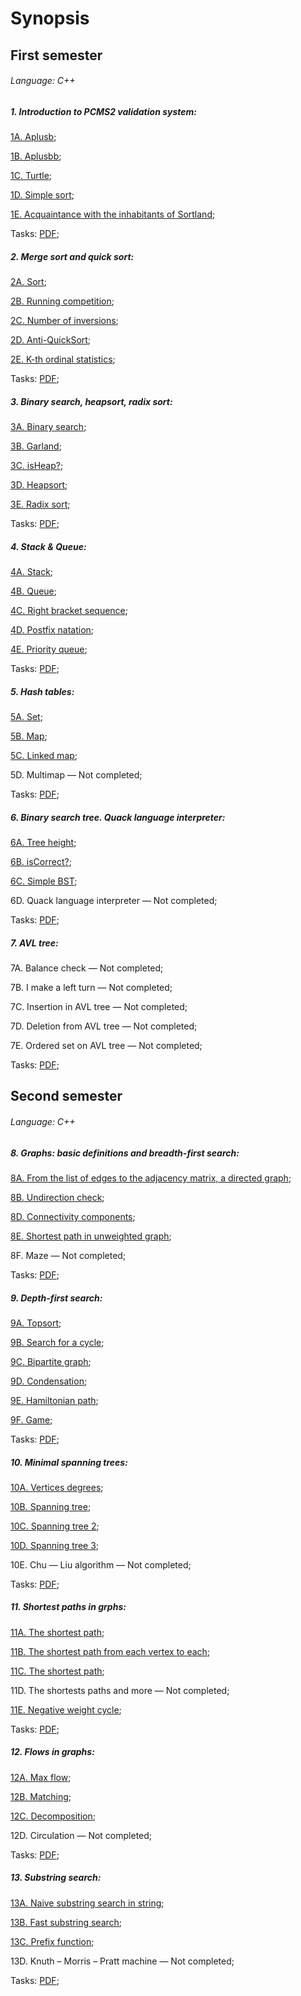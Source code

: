 # Synopsis #
## First semester ##
###### Language: C++ ######

##### 1. Introduction to PCMS2 validation system: #####
[1A. Aplusb](https://github.com/danyaffff/ITMO-Algorithms-and-data-structures/blob/master/Sem%201%2C%20Lab%201/1A.%20Aplusb.cpp);

[1B. Aplusbb](https://github.com/danyaffff/ITMO-Algorithms-and-data-structures/blob/master/Sem%201%2C%20Lab%201/1B.%20Aplusbb.cpp);

[1C. Turtle](https://github.com/danyaffff/ITMO-Algorithms-and-data-structures/blob/master/Sem%201%2C%20Lab%201/1C.%20Turtle.cpp);

[1D. Simple sort](https://github.com/danyaffff/ITMO-Algorithms-and-data-structures/blob/master/Sem%201%2C%20Lab%201/1D.%20Simple%20sort.cpp);

[1E. Acquaintance with the inhabitants of Sortland](https://github.com/danyaffff/ITMO-Algorithms-and-data-structures/blob/master/Sem%201%2C%20Lab%201/1E.%20Acquaintance%20with%20the%20inhabitants%20of%20Sortland.cpp);

Tasks: [PDF](http://neerc.ifmo.ru/teaching/disalgo/problems/problems1.pdf);

##### 2. Merge sort and quick sort: #####
[2A. Sort](https://github.com/danyaffff/ITMO-Algorithms-and-data-structures/blob/master/Sem%201%2C%20Lab%202/2A.%20Sort.cpp);

[2B. Running competition](https://github.com/danyaffff/ITMO-Algorithms-and-data-structures/blob/master/Sem%201%2C%20Lab%202/2B.%20Running%20competition.cpp);

[2C. Number of inversions](https://github.com/danyaffff/ITMO-Algorithms-and-data-structures/blob/master/Sem%201%2C%20Lab%202/2C.%20Number%20of%20inversions.cpp);

[2D. Anti-QuickSort](https://github.com/danyaffff/ITMO-Algorithms-and-data-structures/blob/master/Sem%201%2C%20Lab%202/2D.%20Anti-QuickSort.cpp);

[2E. K-th ordinal statistics](https://github.com/danyaffff/ITMO-Algorithms-and-data-structures/blob/master/Sem%201%2C%20Lab%202/2E.%20K-th%20ordinal%20statistics.cpp);

Tasks: [PDF](http://neerc.ifmo.ru/teaching/disalgo/problems/problems2.pdf);

##### 3. Binary search, heapsort, radix sort: #####
[3A. Binary search](https://github.com/danyaffff/ITMO-Algorithms-and-data-structures/blob/master/Sem%201%2C%20Lab%203/3A.%20Binary%20search.cpp);

[3B. Garland](https://github.com/danyaffff/ITMO-Algorithms-and-data-structures/blob/master/Sem%201%2C%20Lab%203/3B.%20Garland.cpp);

[3C. isHeap?](https://github.com/danyaffff/ITMO-Algorithms-and-data-structures/blob/master/Sem%201%2C%20Lab%203/3C.%20Is%20heap%3F.cpp);

[3D. Heapsort](https://github.com/danyaffff/ITMO-Algorithms-and-data-structures/blob/master/Sem%201%2C%20Lab%203/3D.%20Heap%20sort.cpp);

[3E. Radix sort](https://github.com/danyaffff/ITMO-Algorithms-and-data-structures/blob/master/Sem%201,%20Lab%203/3E.%20Radix%20sort.cpp);

Tasks: [PDF](http://neerc.ifmo.ru/teaching/disalgo/problems/problems3.pdf);

##### 4. Stack & Queue: #####
[4A. Stack](https://github.com/danyaffff/ITMO-Algorithms-and-data-structures/blob/master/Sem%201%2C%20Lab%204/4A.%20Stack.cpp);

[4B. Queue](https://github.com/danyaffff/ITMO-Algorithms-and-data-structures/blob/master/Sem%201%2C%20Lab%204/4B.%20Queue.cpp);

[4C. Right bracket sequence](https://github.com/danyaffff/ITMO-Algorithms-and-data-structures/blob/master/Sem%201%2C%20Lab%204/4C.%20Right%20bracket%20sequence.cpp);

[4D. Postfix natation](https://github.com/danyaffff/ITMO-Algorithms-and-data-structures/blob/master/Sem%201%2C%20Lab%204/4D.%20Postfix%20notation.cpp);

[4E. Priority queue](https://github.com/danyaffff/ITMO-Algorithms-and-data-structures/blob/master/Sem%201%2C%20Lab%204/4E.%20Priority%20queue.cpp);

Tasks: [PDF](http://neerc.ifmo.ru/teaching/disalgo/problems/problems4.pdf);

##### 5. Hash tables: #####
[5A. Set](https://github.com/danyaffff/ITMO-Algorithms-and-data-structures/blob/master/Sem%201,%20Lab%205/5A.%20Set.cpp);

[5B. Map](https://github.com/danyaffff/ITMO-Algorithms-and-data-structures/blob/master/Sem%201%2C%20Lab%205/5B.%20Map.cpp);

[5C. Linked map](https://github.com/danyaffff/ITMO-Algorithms-and-data-structures/blob/master/Sem%201%2C%20Lab%205/5C.%20Linked%20Map.cpp);

5D. Multimap — Not completed;

Tasks: [PDF](http://neerc.ifmo.ru/teaching/disalgo/problems/problems5.pdf);

##### 6. Binary search tree. Quack language interpreter: #####
[6A. Tree height](https://github.com/danyaffff/ITMO-Algorithms-and-data-structures/blob/master/Sem%201%2C%20Lab%206/6A.%20Tree%20height.cpp);

[6B. isCorrect?](https://github.com/danyaffff/ITMO-Algorithms-and-data-structures/blob/master/Sem%201%2C%20Lab%206/6B.%20isCorrect%3F.cpp);

[6C. Simple BST](https://github.com/danyaffff/ITMO-Algorithms-and-data-structures/blob/master/Sem%201%2C%20Lab%206/6C.%20Simple%20binary%20search%20tree.cpp);

6D. Quack language interpreter — Not completed;

Tasks: [PDF](http://neerc.ifmo.ru/teaching/disalgo/problems/problems6.pdf);

##### 7. AVL tree: #####
7A. Balance check — Not completed;

7B. I make a left turn — Not completed;

7C. Insertion in AVL tree — Not completed;

7D. Deletion from AVL tree — Not completed;

7E. Ordered set on AVL tree — Not completed;

Tasks: [PDF](http://neerc.ifmo.ru/teaching/disalgo/problems/problems7.pdf);

## Second semester ##
###### Language: C++ ######

##### 8. Graphs: basic definitions and breadth-first search: #####
[8A. From the list of edges to the adjacency matrix, a directed graph](https://github.com/danyaffff/ITMO-Algorithms-and-data-structures/blob/master/Sem%202%2C%20Lab%208/8A.%20From%20the%20list%20of%20edges%20to%20the%20adjacency%20matrix%2C%20a%20directed%20graph.cpp);

[8B. Undirection check](https://github.com/danyaffff/ITMO-Algorithms-and-data-structures/blob/master/Sem%202%2C%20Lab%208/8B.%20Undirection%20check.cpp);

[8D. Connectivity components](https://github.com/danyaffff/ITMO-Algorithms-and-data-structures/blob/master/Sem%202%2C%20Lab%208/8D.%20Connectivity%20components.cpp);

[8E. Shortest path in unweighted graph](https://github.com/danyaffff/ITMO-Algorithms-and-data-structures/blob/master/Sem%202%2C%20Lab%208/8E.%20Shortest%20path%20in%20an%20unweighted%20graph.cpp);

8F. Maze — Not completed;

Tasks: [PDF](http://neerc.ifmo.ru/teaching/disalgo/problems/problems8.pdf);

##### 9. Depth-first search: #####
[9A. Topsort](https://github.com/danyaffff/ITMO-Algorithms-and-data-structures/blob/master/Sem%202%2C%20Lab%209/9A.%20Topsprt.cpp);

[9B. Search for a cycle](https://github.com/danyaffff/ITMO-Algorithms-and-data-structures/blob/master/Sem%202%2C%20Lab%209/9B.%20Search%20for%20a%20cycle.cpp);

[9C. Bipartite graph](https://github.com/danyaffff/ITMO-Algorithms-and-data-structures/blob/master/Sem%202%2C%20Lab%209/9C.%20Bipartite%20graph.cpp);

[9D. Condensation](https://github.com/danyaffff/ITMO-Algorithms-and-data-structures/blob/master/Sem%202%2C%20Lab%209/9D.%20Condensation.cpp);

[9E. Hamiltonian path](https://github.com/danyaffff/ITMO-Algorithms-and-data-structures/blob/master/Sem%202%2C%20Lab%209/9E.%20Hamiltionian%20path.cpp);

[9F. Game](https://github.com/danyaffff/ITMO-Algorithms-and-data-structures/blob/master/Sem%202%2C%20Lab%209/9F.%20Game.cpp);

Tasks: [PDF](http://neerc.ifmo.ru/teaching/disalgo/problems/problems9.pdf);

##### 10. Minimal spanning trees: #####
[10A. Vertices degrees](https://github.com/danyaffff/ITMO-Algorithms-and-data-structures/blob/master/Sem%202%2C%20Lab%2010/10A.%20Vertices%20degrees.cpp);

[10B. Spanning tree](https://github.com/danyaffff/ITMO-Algorithms-and-data-structures/blob/master/Sem%202%2C%20Lab%2010/10B.%20Spanning%20tree.cpp);

[10C. Spanning tree 2](https://github.com/danyaffff/ITMO-Algorithms-and-data-structures/blob/master/Sem%202%2C%20Lab%2010/10C.%20Spanning%20tree%202.cpp);

[10D. Spanning tree 3](https://github.com/danyaffff/ITMO-Algorithms-and-data-structures/blob/master/Sem%202%2C%20Lab%2010/10C.%20Spanning%20tree%203.cpp);

10E. Chu — Liu algorithm — Not completed;

Tasks: [PDF](http://neerc.ifmo.ru/teaching/disalgo/problems/problems10.pdf);

##### 11. Shortest paths in grphs: #####
[11A. The shortest path](https://github.com/danyaffff/ITMO-Algorithms-and-data-structures/blob/master/Sem%202%2C%20Lab%2011/11A.%20The%20shortest%20path.cpp);

[11B. The shortest path from each vertex to each](https://github.com/danyaffff/ITMO-Algorithms-and-data-structures/blob/master/Sem%202%2C%20Lab%2011/11B.%20The%20shortest%20path%20from%20each%20vertex%20to%20each.cpp);

[11C. The shortest path](https://github.com/danyaffff/ITMO-Algorithms-and-data-structures/blob/master/Sem%202%2C%20Lab%2011/11C.%20The%20shortest%20path.cpp);

11D. The shortests paths and more — Not completed;

[11E. Negative weight cycle](https://github.com/danyaffff/ITMO-Algorithms-and-data-structures/blob/master/Sem%202%2C%20Lab%2011/11E.%20Negative%20weight%20cycle.cpp);

Tasks: [PDF](http://neerc.ifmo.ru/teaching/disalgo/problems/problems11.pdf);

##### 12. Flows in graphs: #####
[12A. Max flow](https://github.com/danyaffff/ITMO-Algorithms-and-data-structures/blob/master/Sem%202%2C%20Lab%2012/12A.%20Max%20flow.cpp);

[12B. Matching](https://github.com/danyaffff/ITMO-Algorithms-and-data-structures/blob/master/Sem%202%2C%20Lab%2012/12B.%20Matching.cpp);

[12C. Decomposition](https://github.com/danyaffff/ITMO-Algorithms-and-data-structures/blob/master/Sem%202%2C%20Lab%2012/12C.%20Decomposition.cpp);

12D. Сirculation — Not completed;

Tasks: [PDF](http://neerc.ifmo.ru/teaching/disalgo/problems/problems12.pdf);

##### 13. Substring search: #####
[13A. Naive substring search in string](https://github.com/danyaffff/ITMO-Algorithms-and-data-structures/blob/master/Sem%202%2C%20Lab%2013/13A.%20Naive%20substring%20search%20in%20string.cpp);

[13B. Fast substring search](https://github.com/danyaffff/ITMO-Algorithms-and-data-structures/blob/master/Sem%202%2C%20Lab%2013/13B.%20Fast%20substring%20serach%20in%20string.cpp);

[13C. Prefix function](https://github.com/danyaffff/ITMO-Algorithms-and-data-structures/blob/master/Sem%202%2C%20Lab%2013/13C.%20Prefix%20function.cpp);

13D. Knuth – Morris – Pratt machine — Not completed;

Tasks: [PDF](http://neerc.ifmo.ru/teaching/disalgo/problems/problems13.pdf);
